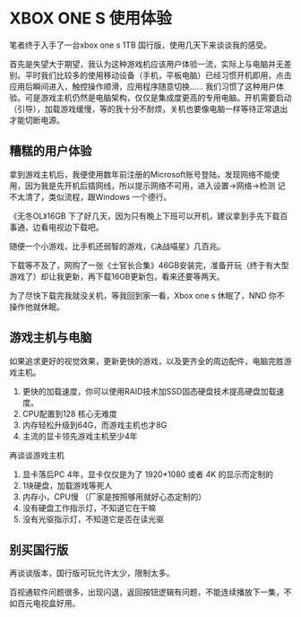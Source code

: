 # XBOX ONE S 使用体验

笔者终于入手了一台xbox one s 1TB 国行版，使用几天下来谈谈我的感受。

首先是失望大于期望，我认为这种游戏机应该用户体验一流，实际上与电脑并无差别。平时我们比较多的使用移动设备（手机，平板电脑）已经习惯开机即用，点击应用后瞬间进入，触控操作顺滑，应用程序随意切换...... 我们习惯了这种用户体验。可是游戏主机仍然是电脑架构，仅仅是集成度更高的专用电脑。开机需要启动（引导），加载游戏缓慢，等的我十分不耐烦，关机也要像电脑一样等待正常退出才能切断电源。

## 糟糕的用户体验

拿到游戏主机后，我便使用数年前注册的Microsoft账号登陆，发现网络不能使用，因为我是先开机后插网线，所以提示网络不可用，进入设置-&gt;网络-&gt;检测 记不太清了，类似流程，跟Windows 一个德行。

《无冬OL》16GB 下了好几天，因为只有晚上下班可以开机，建议拿到手先下载百事通，边看电视边下载吧。

随便一个小游戏，比手机还弱智的游戏，《决战喵星》几百兆。

下载等不及了，网购了一张《士官长合集》46GB安装完，准备开玩（终于有大型游戏了）却让我更新，再下载16GB更新包，看来还要等两天。

为了尽快下载完我就没关机，等我回到家一看，Xbox one s 休眠了，NND 你不操作他就休眠。

## 游戏主机与电脑

如果追求更好的视觉效果，更新更快的游戏，以及更齐全的周边配件，电脑完胜游戏主机。

1. 更快的加载速度，你可以使用RAID技术加SSD固态硬盘技术提高硬盘加载速度。
2. CPU配置到128 核心无难度
3. 内存轻松升级到64G，而游戏主机也才8G
4. 主流的显卡领先游戏主机至少4年

再谈谈游戏主机

1. 显卡落后PC 4年，显卡仅仅是为了 1920\*1080 或者 4K 的显示而定制的
2. 1块硬盘，加载游戏等死人
3. 内存小，CPU慢 （厂家是按照够用就好心态定制的）
4. 没有硬盘工作指示灯，不知道它在干嘛
5. 没有光驱指示灯，不知道它是否在读光驱

## 别买国行版

再谈谈版本，国行版可玩允许太少，限制太多。

百视通软件问题很多，出现闪退，返回按钮逻辑有问题，不能连续播放下一集，不如百元电视盒好用。

